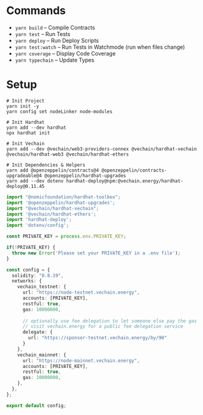 # Commands

- `yarn build` – Compile Contracts
- `yarn test` – Run Tests
- `yarn deploy` – Run Deploy Scripts
- `yarn test:watch` – Run Tests in Watchmode (run when files change)
- `yarn coverage` – Display Code Coverage
- `yarn typechain` – Update Types

# Setup

```shell
# Init Project
yarn init -y
yarn config set nodeLinker node-modules

# Init Hardhat
yarn add --dev hardhat
npx hardhat init

# Init Vechain
yarn add --dev @vechain/web3-providers-connex @vechain/hardhat-vechain @vechain/hardhat-web3 @vechain/hardhat-ethers

# Init Dependencies & Helpers
yarn add @openzeppelin/contracts@4 @openzeppelin/contracts-upgradeable@4 @openzeppelin/hardhat-upgrades
yarn add --dev dotenv hardhat-deploy@npm:@vechain.energy/hardhat-deploy@0.11.45
```

```ts
import "@nomicfoundation/hardhat-toolbox";
import '@openzeppelin/hardhat-upgrades';
import "@vechain/hardhat-vechain";
import '@vechain/hardhat-ethers';
import 'hardhat-deploy';
import 'dotenv/config';

const PRIVATE_KEY = process.env.PRIVATE_KEY;

if(!PRIVATE_KEY) {
  throw new Error('Please set your PRIVATE_KEY in a .env file');
}

const config = {
  solidity: "0.8.19",
  networks: {
    vechain_testnet: {
      url: "https://node-testnet.vechain.energy",
      accounts: [PRIVATE_KEY],
      restful: true,
      gas: 10000000,
      
      // optionally use fee delegation to let someone else pay the gas fees
      // visit vechain.energy for a public fee delegation service
      delegate: {
        url: "https://sponsor-testnet.vechain.energy/by/90"
      }
    },
    vechain_mainnet: {
      url: "https://node-mainnet.vechain.energy",
      accounts: [PRIVATE_KEY],
      restful: true,
      gas: 10000000,
    },
  },
};

export default config;
```
